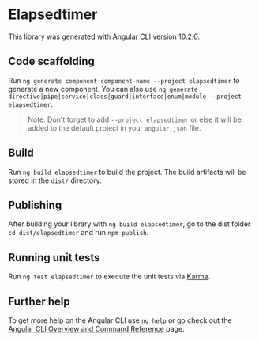 # Elapsedtimer

This library was generated with [Angular CLI](https://github.com/angular/angular-cli) version 10.2.0.

## Code scaffolding

Run `ng generate component component-name --project elapsedtimer` to generate a new component. You can also use `ng generate directive|pipe|service|class|guard|interface|enum|module --project elapsedtimer`.
> Note: Don't forget to add `--project elapsedtimer` or else it will be added to the default project in your `angular.json` file. 

## Build

Run `ng build elapsedtimer` to build the project. The build artifacts will be stored in the `dist/` directory.

## Publishing

After building your library with `ng build elapsedtimer`, go to the dist folder `cd dist/elapsedtimer` and run `npm publish`.

## Running unit tests

Run `ng test elapsedtimer` to execute the unit tests via [Karma](https://karma-runner.github.io).

## Further help

To get more help on the Angular CLI use `ng help` or go check out the [Angular CLI Overview and Command Reference](https://angular.io/cli) page.
